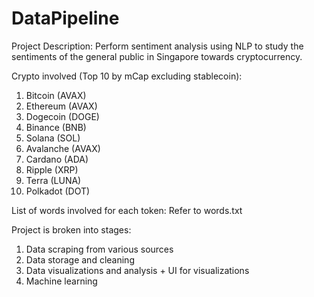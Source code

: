 # DataPipeline

Project Description:
Perform sentiment analysis using NLP to study the sentiments of the general public in Singapore towards cryptocurrency.

Crypto involved (Top 10 by mCap excluding stablecoin):

1. Bitcoin (AVAX)
2. Ethereum (AVAX)
3. Dogecoin (DOGE)
4. Binance (BNB)
5. Solana (SOL)
6. Avalanche (AVAX)
7. Cardano (ADA)
8. Ripple (XRP)
9. Terra (LUNA)
10. Polkadot (DOT)

List of words involved for each token: Refer to words.txt

Project is broken into stages:

1. Data scraping from various sources
2. Data storage and cleaning
3. Data visualizations and analysis + UI for visualizations
4. Machine learning

